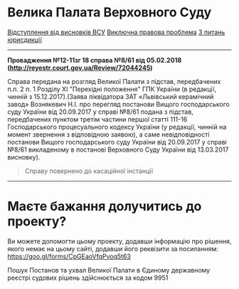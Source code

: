 <!-- TITLE: Home -->
<!-- SUBTITLE: A quick summary of Home -->

# Велика Палата Верховного Суду

[Відступлення від висновків ВСУ](https://wicase.herokuapp.com/VPVV)
[Виключна правова проблема](https://wicase.herokuapp.com/VPVPP)
[З питань юрисдикції](https://wicase.herokuapp.com/VPJU)

* * * 

**Провадження №12-11зг 18 справа №8/61 від 05.02.2018 (http://reyestr.court.gov.ua/Review/72044245)**

Справа передана на розгляд Великої Палати з підстав, передбачених п.п. 2 п. 1 Розділу ХІ "Перехідні положення" ГПК України (в редакції, чинній з 15.12.2017).(Заява ліквідатора ЗАТ «Львівський керамічний завод» Вознякевич Н.І. про перегляд постанови Вищого господарського суду України від 20.09.2017 у справі №8/61 подана з підстав, передбачених пунктом третім частини першої статті 111-16 Господарського процесуального кодексу України (у редакції, чинній на момент звернення з відповідною заявою), а саме невідповідності постанови Вищого господарського суду України від 20.09.2017 у справі №8/61 викладеному в постанові Верховного Суду України від 13.03.2017 висновку).

>Справу повернено до касаційної інстанції

 * * *
# Маєте бажання долучитись до проекту?

Ви можете допомогти цьому проекту, додавши інформацію про рішення, якого немає на цьому сайті, додавши його реквізити за посиланням: https://goo.gl/forms/CpGEaoVfqPvoq5t63

Пошук Постанов та ухвал Великої Палати в Єдиному державному реєстрі судових рішень здійснюється за кодом 9951
